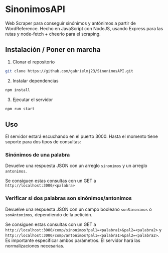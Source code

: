 # SinonimosAPI

Web Scraper para conseguir sinónimos y antónimos a partir de WordReference. Hecho en JavaScript con NodeJS, usando Express para las rutas y node-fetch + cheerio para el scraping.

## Instalación / Poner en marcha
1. Clonar el repositorio
```sh
git clone https://github.com/gabrielmj23/SinonimosAPI.git
```
2. Instalar dependencias
```sh
npm install
```
3. Ejecutar el servidor
```sh
npm run start
```

## Uso
El servidor estará escuchando en el puerto 3000. Hasta el momento tiene soporte para dos tipos de consultas:

### Sinónimos de una palabra
Devuelve una respuesta JSON con un arreglo ```sinonimos``` y un arreglo ```antonimos```.

Se consiguen estas consultas con un GET a ```http://localhost:3000/<palabra>```

### Verificar si dos palabras son sinónimos/antonimos
Devuelve una respuesta JSON con un campo booleano ```sonSinonimos``` o ```sonAntonimos```, dependiendo de la petición.

Se consiguen estas consultas con un GET a ```http://localhost:3000/comp/sinonimos?pal1=<palabra1>&pal2=<palabra2>``` y ```http://localhost:3000/comp/antonimos?pal1=<palabra1>&pal2=<palabra2>```. Es importante especificar ambos parámetros. El servidor hará las normalizaciones necesarias.